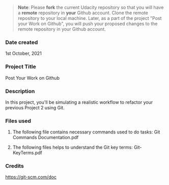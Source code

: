 >**Note**: Please **fork** the current Udacity repository so that you will have a **remote** repository in **your** Github account. Clone the remote repository to your local machine. Later, as a part of the project "Post your Work on Github", you will push your proposed changes to the remote repository in your Github account.

### Date created
1st October, 2021

### Project Title
Post Your Work on Github

### Description
In this project, you'll be simulating a realistic workflow to refactor your previous Project 2 using Git.

### Files used
1. The following file contains necessary commands used to do tasks:
Git Commands Documentation.pdf

2. The following files helps to understand the Git key terms:
Git-KeyTerms.pdf

### Credits
https://git-scm.com/doc
